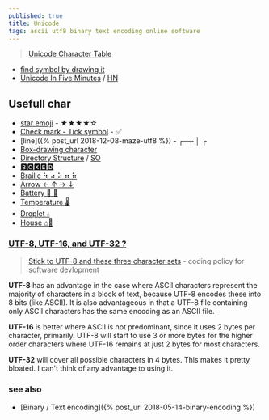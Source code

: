 ```yaml
---
published: true
title: Unicode
tags: ascii utf8 binary text encoding online software
---
```

> [Unicode Character Table](https://unicode-table.com/en/#basic-latin)

- [find symbol by drawing it](https://tell.wtf/)
- [Unicode In Five Minutes](https://richardjharris.github.io/unicode-in-five-minutes.html) / [HN](https://news.ycombinator.com/item?id=24157201)

## Usefull char
- [star emoji](https://fsymbols.com/signs/stars/) - ★★★★☆
- [Check mark - Tick symbol](https://fsymbols.com/signs/tick/) - ✅
- [line]({% post_url 2018-12-08-maze-utf8 %}) - ┌─┬ │ ┌ 
- [Box-drawing character](https://en.wikipedia.org/wiki/Box-drawing_character)
- [Directory Structure](https://jekyllrb.com/docs/structure/) / [SO](https://stackoverflow.com/questions/19699059/representing-directory-file-structure-in-markdown-syntax)
- [🅱🅾🆇🅴🅳](https://yaytext.com/square-text/)
- [Braille ⠳ ⠴ ⠵ ⠶ ⠷ ](http://xahlee.info/comp/unicode_braille.html)
- [Arrow ← ↑ → ↓ ](https://unicode-table.com/en/blocks/arrows/)
- [Battery 🔋 🪫](https://emojipedia.org/search/?q=battery)
- [Temperature 🌡](https://www.compart.com/en/unicode/U+1F321)
- [Droplet 💧](https://www.compart.com/en/unicode/U+1F4A7)
- [House ⌂🏡](https://www.compart.com/en/unicode/search?q=house#characters)



### [UTF-8, UTF-16, and UTF-32 ?](https://stackoverflow.com/questions/496321/utf-8-utf-16-and-utf-32)

> [Stick to UTF-8 and these three character sets](http://www.ilikebigbits.com/2016_10_12_character_sets.html) - coding policy for software devlopment

**UTF-8** has an advantage in the case where ASCII characters represent the majority of characters in a block of text, because UTF-8 encodes these into 8 bits (like ASCII). It is also advantageous in that a UTF-8 file containing only ASCII characters has the same encoding as an ASCII file.

**UTF-16** is better where ASCII is not predominant, since it uses 2 bytes per character, primarily. UTF-8 will start to use 3 or more bytes for the higher order characters where UTF-16 remains at just 2 bytes for most characters.

**UTF-32** will cover all possible characters in 4 bytes. This makes it pretty bloated. I can't think of any advantage to using it.


### see also
- [Binary / Text encoding]({% post_url 2018-05-14-binary-encoding %})
